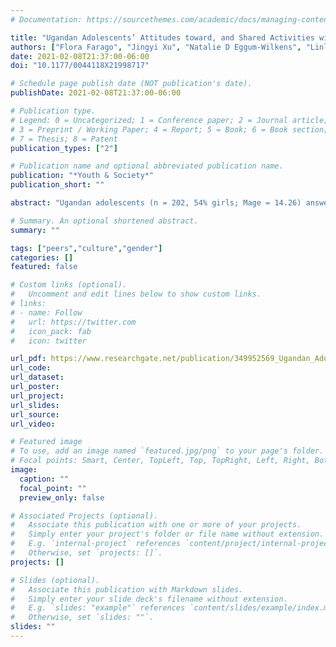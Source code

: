 ```yaml
---
# Documentation: https://sourcethemes.com/academic/docs/managing-content/

title: "Ugandan Adolescents’ Attitudes toward, and Shared Activities with, Same- and Other-Gender Peers and Friends"
authors: ["Flora Farago", "Jingyi Xu", "Natalie D Eggum-Wilkens", "Linlin Zhang", "admin", "Eunjung Kim", "Emily Adams"]
date: 2021-02-08T21:37:00-06:00
doi: "10.1177/0044118X21998717"

# Schedule page publish date (NOT publication's date).
publishDate: 2021-02-08T21:37:00-06:00

# Publication type.
# Legend: 0 = Uncategorized; 1 = Conference paper; 2 = Journal article;
# 3 = Preprint / Working Paper; 4 = Report; 5 = Book; 6 = Book section;
# 7 = Thesis; 8 = Patent
publication_types: ["2"]

# Publication name and optional abbreviated publication name.
publication: "*Youth & Society*"
publication_short: ""

abstract: "Ugandan adolescents (n = 202, 54% girls; Mage = 14.26) answered closed- and open-ended questions about the gender composition of friends and attitudes about, and activities with, same- and other-gender peers and friends. Adolescents’ friendships were somewhat gender segregated, although other-gender friendships were present. Positive attitudes about same- and other-gender peers and friends were prevalent. Girls and boys displayed similar attitudes about same- and other-gender peers, with the exception of boys reporting more positive attitudes toward boys. Adolescents enjoyed the following aspects of same- and other-gender friendships: talking about problems, receiving help, sharing items and activities, receiving advice about romance and puberty, and receiving help with schoolwork. Adolescents engaged with mixed-gender peers for most shared activities, although gender segregation was present for certain activities (e.g., playing sports). Results may inform programs that support positive peer interactions among youth in sub-Saharan Africa."

# Summary. An optional shortened abstract.
summary: ""

tags: ["peers","culture","gender"]
categories: []
featured: false

# Custom links (optional).
#   Uncomment and edit lines below to show custom links.
# links:
# - name: Follow
#   url: https://twitter.com
#   icon_pack: fab
#   icon: twitter

url_pdf: https://www.researchgate.net/publication/349952569_Ugandan_Adolescents'_Attitudes_Toward_and_Shared_Activities_with_Same-_and_Other-Gender_Peers_and_Friends
url_code:
url_dataset:
url_poster:
url_project:
url_slides:
url_source:
url_video:

# Featured image
# To use, add an image named `featured.jpg/png` to your page's folder. 
# Focal points: Smart, Center, TopLeft, Top, TopRight, Left, Right, BottomLeft, Bottom, BottomRight.
image:
  caption: ""
  focal_point: ""
  preview_only: false

# Associated Projects (optional).
#   Associate this publication with one or more of your projects.
#   Simply enter your project's folder or file name without extension.
#   E.g. `internal-project` references `content/project/internal-project/index.md`.
#   Otherwise, set `projects: []`.
projects: []

# Slides (optional).
#   Associate this publication with Markdown slides.
#   Simply enter your slide deck's filename without extension.
#   E.g. `slides: "example"` references `content/slides/example/index.md`.
#   Otherwise, set `slides: ""`.
slides: ""
---
```

